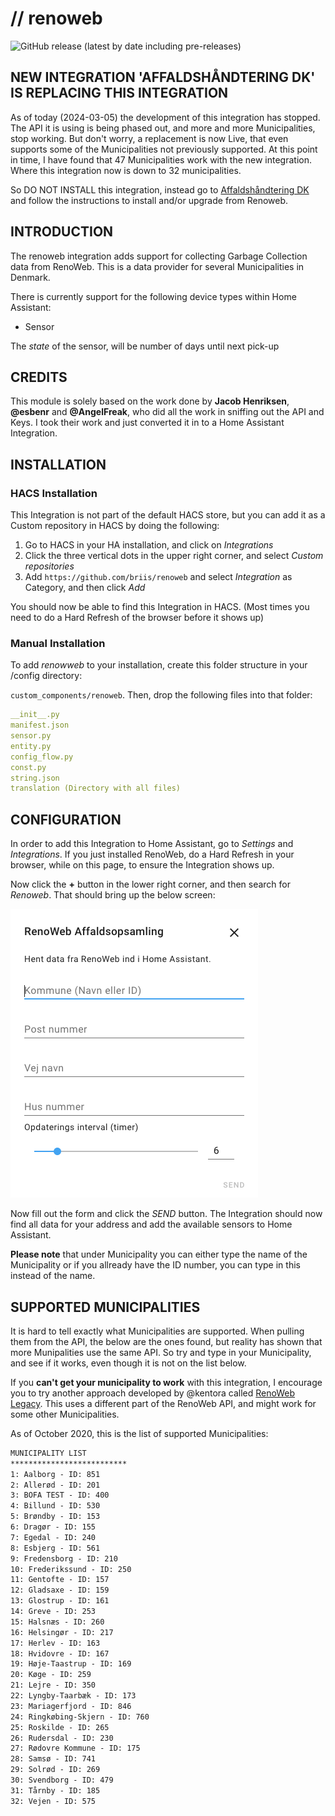 # // renoweb

![GitHub release (latest by date including pre-releases)](https://img.shields.io/github/v/release/briis/renoweb?include_prereleases&style=flat-square)

## NEW INTEGRATION 'AFFALDSHÅNDTERING DK' IS REPLACING THIS INTEGRATION

As of today (2024-03-05) the development of this integration has stopped. The API it is using is being phased out, and more and more Municipalities, stop working.
But don't worry, a replacement is now Live, that even supports some of the Municipalities not previously supported. At this point in time, I have found that 47 Municipalities work with the new integration. Where this integration now is down to 32 municipalities.

So DO NOT INSTALL this integration, instead go to [Affaldshåndtering DK](https://github.com/briis/affalddk) and follow the instructions to install and/or upgrade from Renoweb.


## INTRODUCTION

The renoweb integration adds support for collecting Garbage Collection data from RenoWeb. This is a data provider for several Municipalities in Denmark.

There is currently support for the following device types within Home Assistant:

* Sensor

The *state* of the sensor, will be number of days until next pick-up

## CREDITS

This module is solely based on the work done by **Jacob Henriksen**, **@esbenr** and **@AngelFreak**, who did all the work in sniffing out the API and Keys. I took their work and just converted it in to a Home Assistant Integration.

## INSTALLATION

### HACS Installation

This Integration is not part of the default HACS store, but you can add it as a Custom repository in HACS by doing the following:

1. Go to HACS in your HA installation, and click on *Integrations*
2. Click the three vertical dots in the upper right corner, and select *Custom repositories*
3. Add `https://github.com/briis/renoweb` and select *Integration* as Category, and then click *Add*

You should now be able to find this Integration in HACS. (Most times you need to do a Hard Refresh of the browser before it shows up)

### Manual Installation

To add *renowweb* to your installation, create this folder structure in your /config directory:

`custom_components/renoweb`.
Then, drop the following files into that folder:

```yaml
__init__.py
manifest.json
sensor.py
entity.py
config_flow.py
const.py
string.json
translation (Directory with all files)
```

## CONFIGURATION

In order to add this Integration to Home Assistant, go to *Settings* and *Integrations*. If you just installed RenoWeb, do a Hard Refresh in your browser, while on this page, to ensure the Integration shows up.

Now click the **+** button in the lower right corner, and then search for *Renoweb*. That should bring up the below screen:

![](https://github.com/briis/renoweb/blob/main/config_flow.png)

Now fill out the form and click the *SEND* button. The Integration should now find all data for your address and add the available sensors to Home Assistant.

**Please note** that under Municipality you can either type the name of the Municipality or if you allready have the ID number, you can type in this instead of the name.

## SUPPORTED MUNICIPALITIES
It is hard to tell exactly what Municipalities are supported. When pulling them from the API, the below are the ones found, but reality has shown that more Munipalities use the same API. So try and type in your Municipality, and see if it works, even though it is not on the list below.

If you **can't get your municipality to work** with this integration, I encourage you to try another approach developed by @kentora called [RenoWeb Legacy](https://github.com/kentora/renoweb-legacy). This uses a different part of the RenoWeb API, and might work for some other Municipalities.

As of October 2020, this is the list of supported Municipalities:

```txt
MUNICIPALITY LIST
**************************
1: Aalborg - ID: 851
2: Allerød - ID: 201
3: BOFA TEST - ID: 400
4: Billund - ID: 530
5: Brøndby - ID: 153
6: Dragør - ID: 155
7: Egedal - ID: 240
8: Esbjerg - ID: 561
9: Fredensborg - ID: 210
10: Frederikssund - ID: 250
11: Gentofte - ID: 157
12: Gladsaxe - ID: 159
13: Glostrup - ID: 161
14: Greve - ID: 253
15: Halsnæs - ID: 260
16: Helsingør - ID: 217
17: Herlev - ID: 163
18: Hvidovre - ID: 167
19: Høje-Taastrup - ID: 169
20: Køge - ID: 259
21: Lejre - ID: 350
22: Lyngby-Taarbæk - ID: 173
23: Mariagerfjord - ID: 846
24: Ringkøbing-Skjern - ID: 760
25: Roskilde - ID: 265
26: Rudersdal - ID: 230
27: Rødovre Kommune - ID: 175
28: Samsø - ID: 741
29: Solrød - ID: 269
30: Svendborg - ID: 479
31: Tårnby - ID: 185
32: Vejen - ID: 575
````

